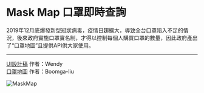 **Mask Map 口罩即時查詢**
===========================
2019年12月底爆發新型冠狀病毒，疫情日趨擴大，導致全台口罩陷入不足的情況，後來政府實施口罩實名制，才得以控制每個人購買口罩的數量，因此政府產出了“口罩地圖”且提供API供大家使用。

****

[UI設計稿](https://challenge.thef2e.com/user/2259?schedule=4452#works-4452) 作者：Wendy  
[口罩地圖](https://boomga-liu.github.io/Mask_Map/) 作者：Boomga-liu 

![MaskMap](https://upload.cc/i1/2020/09/04/wzXQgO.png "MaskMap")
